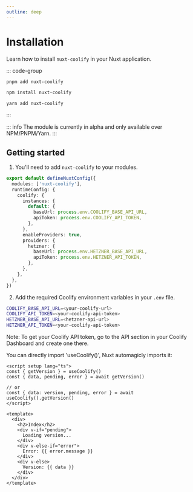 ```yaml
---
outline: deep
---
```



# Installation

Learn how to install `nuxt-coolify` in your Nuxt application.

::: code-group

```bash [pnpm]
pnpm add nuxt-coolify
```

```bash [npm]
npm install nuxt-coolify
```

```bash [yarn]
yarn add nuxt-coolify
```

:::

::: info
The module is currently in alpha and only available over NPM/PNPM/Yarn.
:::


## Getting started

1. You'll need to add `nuxt-coolify` to your modules.

```ts
export default defineNuxtConfig({
  modules: ['nuxt-coolify'],
  runtimeConfig: {
    coolify: {
      instances: {
        default: {
          baseUrl: process.env.COOLIFY_BASE_API_URL,
          apiToken: process.env.COOLIFY_API_TOKEN,
        },
      },
      enableProviders: true,
      providers: {
        hetzner: {
          baseUrl: process.env.HETZNER_BASE_API_URL,
          apiToken: process.env.HETZNER_API_TOKEN,
        },
      },
    },
  },
})

```

2. Add the required Coolify environment variables in your `.env` file.

```bash
COOLIFY_BASE_API_URL=<your-coolify-url>
COOLIFY_API_TOKEN=<your-coolify-api-token>
HETZNER_BASE_API_URL=<hetzner-api-url>
HETZNER_API_TOKEN=<your-coolify-api-token>
```
Note: To get your Coolify API token, go to the API section in your Coolify Dashboard and create one there.


You can directly import 'useCoolify()', Nuxt automagicly imports it:

```vue
<script setup lang="ts">
const { getVersion } = useCoolify()
const { data, pending, error } = await getVersion()

// or
const { data: version, pending, error } = await useCoolify().getVersion()
</script>

<template>
  <div>
    <h2>Index</h2>
    <div v-if="pending">
      Loading version...
    </div>
    <div v-else-if="error">
      Error: {{ error.message }}
    </div>
    <div v-else>
      Version: {{ data }}
    </div>
  </div>
</template>
```